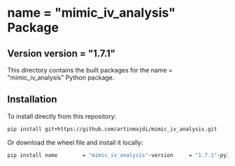 # name        = "mimic_iv_analysis" Package

## Version version     = "1.7.1"

This directory contains the built packages for the name        = "mimic_iv_analysis" Python package.

## Installation

To install directly from this repository:

```bash
pip install git+https://github.com/artinmajdi/mimic_iv_analysis.git
```

Or download the wheel file and install it locally:

```bash
pip install name        = "mimic_iv_analysis"-version     = "1.7.1"-py3-none-any.whl
```
